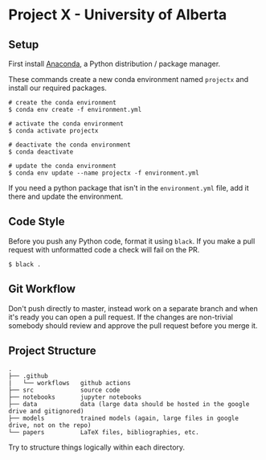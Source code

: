# Project X - University of Alberta

## Setup
First install [Anaconda](https://www.anaconda.com/products/individual), a Python distribution / package manager.

These commands create a new conda environment named `projectx` and install our required packages. 

```shell script
# create the conda environment
$ conda env create -f environment.yml

# activate the conda environment
$ conda activate projectx

# deactivate the conda environment
$ conda deactivate

# update the conda environment
$ conda env update --name projectx -f environment.yml
```

If you need a python package that isn't in the `environment.yml` file, add it there and update the environment.

## Code Style
Before you push any Python code, format it using `black`. If you make a pull request with unformatted code a check will fail on the PR.

```shell script
$ black .
```

## Git Workflow
Don't push directly to master, instead work on a separate branch and when it's ready you can open a pull request. If the changes are non-trivial somebody should review and approve the pull request before you merge it.

## Project Structure
```
.
├── .github
|   └── workflows   github actions
├── src             source code
├── notebooks       jupyter notebooks
├── data            data (large data should be hosted in the google drive and gitignored)
├── models          trained models (again, large files in google drive, not on the repo)
└── papers          LaTeX files, bibliographies, etc.
```
Try to structure things logically within each directory.
